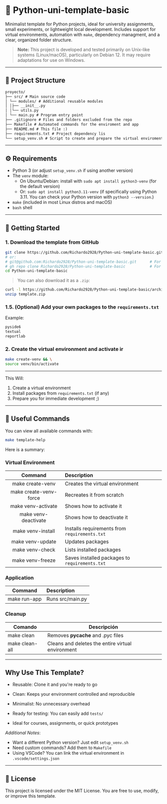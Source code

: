# 🐍 Python-uni-template-basic

Minimalist template for Python projects, ideal for university assignments, small experiments, or lightweight local development. Includes support for virtual environments, automation with `make`, dependency managment, and a clear, organized folder structure.

>**Note:** This project is developed and tested primarily on Unix-like systems (Linux/macOS), particularly on Debian 12. It may require adaptations for use on Windows.

---

## 📁 Project Structure

```txt
proyecto/
├── src/ # Main source code
│ └── modules/ # Additional reusable modules
│ │├── __init__.py
│ │└── utils.py
│ └── main.py # Program entry point
├── .gitignore # Files and folders excluded from the repo
├── Makefile # Automated commands for the enviroment and app
├── README.md # This file :)
├── requirements.txt # Project dependency lis
└── setup_venv.sh # Script to create and prepare the virtual enviroment
```

---

## ⚙️ Requirements

- Python 3 (or adjust `setup_venv.sh` if using another version)
- The `venv` module:
  - On Ubuntu/Debian: install with `sudo apt install python3-venv` (for the default version)
  - Or: `sudo apt install python3.11-venv` (if specifically using Python 3.11. You can check your Python version with `python3 --version`.)
- `make` (included in most Linux distros and macOS)
- `bash` shell

---

## 🚀 Getting Started

### 1. Download the template from GitHub

```bash
git clone https://github.com/Richardo2928/Python-uni-template-basic.git
# or:
# git@github.com:Richardo2928/Python-uni-template-basic.git      # For SSH
# gh repo clone Richardo2928/Python-uni-template-basic           # For GitHub CLI
cd Python-uni-template-basic
```

>You can also download it as a ``.zip``:

```bash
curl -l https://github.com/Richardo2928/Python-uni-template-basic/archive/refs/heads/main.zip -o template.zip && \
unzip template.zip
```

### 1.5. (Optional) Add your own packages to the `requirements.txt`

Example:

```requirements.txt
pyside6
textual
reportlab
```

### 2. Create the virtual environment and activate ir

```bash
make create-venv && \
source venv/bin/activate
```

---

This Will:

1. Create a virtual environment
2. Install packages from ``requirements.txt`` (if any)
3. Prepare you for immediate development ;)

---

## 🧰 Useful Commands

You can view all available commands with:

```bash
make template-help
```

Here is a summary:

### Virtual Environment

|        Command         | Description                                      |
| :--------------------: | :----------------------------------------------- |
|    make create-venv    | Creates the virtual environment                  |
| make create-venv-force | Recreates it from scratch                        |
|   make venv-activate   | Shows how to activate it                         |
|  make venv-deactivate  | Shows how to deactivate it                       |
|   make venv-install    | Installs requirements from ``requirements.txt``  |
|    make venv-update    | Updates packages                                 |
|    make venv-check     | Lists installed packages                         |
|    make venv-freeze    | Saves installed packages to ``requirements.txt`` |

### Application

|   Command    | Description      |
| :----------: | :--------------- |
| make run-app | Runs src/main.py |

### Cleanup

| Comando        | Descripción                                       |
| -------------- | ------------------------------------------------- |
| make clean     | Removes __pycache__ and .pyc files                |
| make clean-all | Cleans and deletes the entire virtual environment |

---

## Why Use This Template?

- Reusable: Clone it and you're ready to go

- Clean: Keeps your environment controlled and reproducible

- Minimalist: No unnecessary overhead

- Ready for testing: You can easily add ``tests/``

- Ideal for courses, assignments, or quick prototypes

*Additional Notes*:

- Want a different Python version? Just edit ``setup_venv.sh``
- Need custom commands? Add them to ``Makefile``
- Using VSCode? You can link the virtual environment in ``.vscode/settings.json``

---

## 📝 License

This project is licensed under the MIT License. You are free to use, modify, or improve this template.
